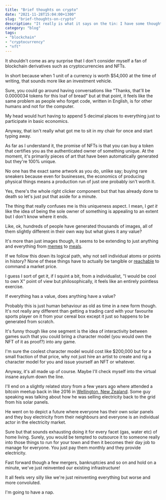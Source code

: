 ```yaml
---
title: "Brief thoughts on crypto"
date: "2021-11-28T15:04:00+1300"
slug: "brief-thoughts-on-crypto"
description: "It really is what it says on the tin: I have some thoughts about crypto"
category: "blog"
tags:
- "blockchain"
- "cryptocurrency"
- "nft"
---
```


It shouldn't come as any surprise that I don't consider myself a fan of blockchain derivatives such as cryptocurrencies and NFTs.

In short because when 1 unit of a currency is worth $54,000 at the time of writing, that sounds more like an investment vehicle.

Sure, you could go around having conversations like "Thanks, that'll be 0.0000034 tokens for this loaf of bread" but at that point, it feels like the same problem as people who forget code, written in English, is for other humans and not for the computer.

My head would hurt having to append 5 decimal places to everything just to participate in basic economics.

Anyway, that isn't really what got me to sit in my chair for once and start typing away.

As far as I understand it, the promise of NFTs is that you can buy a token that certifies you as the authenticated owner of something unique. At the moment, it's primarily pieces of art that have been automatically generated but they're 100% unique.

No one has the exact same artwork as you do, unlike say; buying rare sneakers because even for businesses, the economics of producing physical things means a production run of just one probably isn't worth it.

Yes, there's the whole right clicker component but that has already done to death so let's just put that aside for a minute.

The thing that really confuses me is this uniqueness aspect. I mean, I *get it* like the idea of being the sole owner of something is appealing to an extent but I don't know where it ends.

Like, ok, hundreds of people have generated thousands of images, all of them slightly different in their own way but what gives it any value?

It's more than just images though, it seems to be extending to just anything and everything from [memes](https://foundation.app/@DisasterGirl/~/25046) to [meals](https://twitter.com/McDonalds/status/1455174998264586243).

If we follow this down its logical path, why not sell individual atoms or points in history? None of these things have to actually be tangible or [reachable](https://www.moonestates.com/) to command a market price.

I guess I sort of get it, if I squint a bit, from a individualist, "I would be cool to own X" point of view but philosophically, it feels like an entirely pointless exercise.

If everything has a value, does anything have a value?

Probably this is just human behaviour as old as time in a new form though. It's not really any different than getting a trading card with your favourite sports player on it from your cereal box except it just so happens to be generated from scratch.

It's funny though like one segment is the idea of interactivity between games such that you could bring a character model (you would own the NFT of it as proof?) into any game.

I'm sure the coolest character model would cost like $200,000 but for a small fraction of that price, why not just hire an artist to create and rig a character model for you and issue yourself an NFT or whatever.

Anyway, it's all made up of course. Maybe I'll check myself into the virtual insane asylum down the line.

I'll end on a slightly related story from a few years ago where attended a bitcoin meetup back in like 2016 in [Wellington, New Zealand](https://en.wikipedia.org/wiki/Wellington). Some guy speaking was talking about how he was selling electricity back to the grid from his solar panels.

He went on to depict a future where everyone has their own solar panels and they buy electricity from their neighbours and everyone is an individual actor in the electricity market.

Sure but that sounds exhausting doing it for every facet (gas, water etc) of home living. Surely, you would be tempted to outsource it to someone really into those things to run for your town and then it becomes their day job to manage for everyone. You just pay them monthly and they provide electricity.

Fast forward though a few mergers, bankruptcies and so on and hold on a minute, we've just reinvented our existing infrastructure!

It all feels very silly like we're just reinventing everything but worse and more convoluted.

I'm going to have a nap.